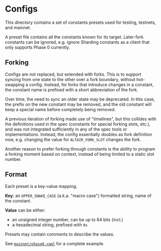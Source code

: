 # Configs

This directory contains a set of constants presets used for testing, testnets, and mainnet.

A preset file contains all the constants known for its target.
Later-fork constants can be ignored, e.g. ignore Sharding constants as a client that only supports Phase 0 currently.

## Forking

Configs are not replaced, but extended with forks. This is to support syncing from one state to the other over a fork boundary, without hot-swapping a config.
Instead, for forks that introduce changes in a constant, the constant name is prefixed with a short abbreviation of the fork.

Over time, the need to sync an older state may be deprecated.
In this case, the prefix on the new constant may be removed, and the old constant will keep a special name before completely being removed.

A previous iteration of forking made use of "timelines", but this collides with the definitions used in the spec (constants for special forking slots, etc.), and was not integrated sufficiently in any of the spec tools or implementations.
Instead, the config essentially doubles as fork definition now, e.g. changing the value for `ALTAIR_FORK_SLOT` changes the fork.

Another reason to prefer forking through constants is the ability to program a forking moment based on context, instead of being limited to a static slot number.

## Format

Each preset is a key-value mapping.

**Key**: an `UPPER_SNAKE_CASE` (a.k.a. "macro case") formatted string, name of the constant.

**Value** can be either:

- an unsigned integer number, can be up to 64 bits (incl.)
- a hexadecimal string, prefixed with `0x`

Presets may contain comments to describe the values.

See [`mainnet/phase0.yaml`](./mainnet/phase0.yaml) for a complete example.
